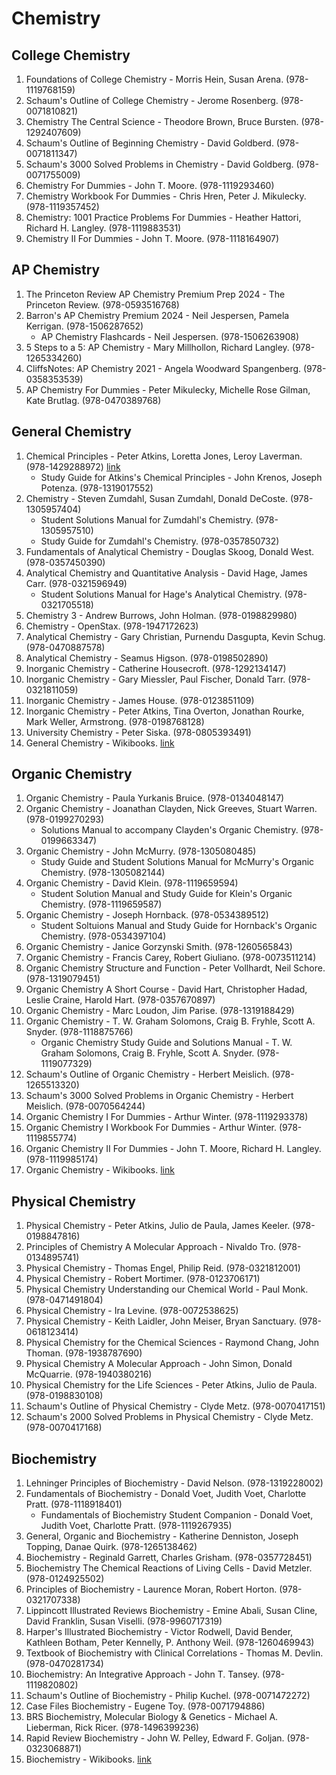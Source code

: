 # Chemistry
## College Chemistry
1. Foundations of College Chemistry - Morris Hein, Susan Arena. (978-1119768159)
2. Schaum's Outline of College Chemistry - Jerome Rosenberg. (978-0071810821)
3. Chemistry The Central Science - Theodore Brown, Bruce Bursten. (978-1292407609)
4. Schaum's Outline of Beginning Chemistry - David Goldberd. (978-0071811347)
5. Schaum's 3000 Solved Problems in Chemistry - David Goldberg. (978-0071755009)
6. Chemistry For Dummies - John T. Moore. (978-1119293460)
7. Chemistry Workbook For Dummies - Chris Hren, Peter J. Mikulecky. (978-1119357452)
8. Chemistry: 1001 Practice Problems For Dummies - Heather Hattori, Richard H. Langley. (978-1119883531)
9. Chemistry II For Dummies - John T. Moore. (978-1118164907)
## AP Chemistry
1. The Princeton Review AP Chemistry Premium Prep 2024 - The Princeton Review. (978-0593516768)
2. Barron's AP Chemistry Premium 2024 - Neil Jespersen, Pamela Kerrigan. (978-1506287652)
    - AP Chemistry Flashcards - Neil Jespersen. (978-1506263908)
3. 5 Steps to a 5: AP Chemistry - Mary Millhollon, Richard Langley. (978-1265334260)
4. CliffsNotes: AP Chemistry 2021 - Angela Woodward Spangenberg. (978-0358353539)
5. AP Chemistry For Dummies - Peter Mikulecky, Michelle Rose Gilman, Kate Brutlag. (978-0470389768)
## General Chemistry
1. Chemical Principles - Peter Atkins, Loretta Jones, Leroy Laverman. (978-1429288972) [link](https://www.amazon.com/s?k=978-1429288972)
    - Study Guide for Atkins's Chemical Principles - John Krenos, Joseph Potenza. (978-1319017552)
2. Chemistry - Steven Zumdahl, Susan Zumdahl, Donald DeCoste. (978-1305957404)
    - Student Solutions Manual for Zumdahl's Chemistry. (978-1305957510)
    - Study Guide for Zumdahl's Chemistry. (978-0357850732)
3. Fundamentals of Analytical Chemistry - Douglas Skoog, Donald West. (978-0357450390)
4. Analytical Chemistry and Quantitative Analysis - David Hage, James Carr. (978-0321596949)
    - Student Solutions Manual for Hage's Analytical Chemistry. (978-0321705518)
5. Chemistry 3 - Andrew Burrows, John Holman. (978-0198829980)
6. Chemistry - OpenStax. (978-1947172623)
7. Analytical Chemistry - Gary Christian, Purnendu Dasgupta, Kevin Schug. (978-0470887578)
8. Analytical Chemistry - Seamus Higson. (978-0198502890)
9. Inorganic Chemistry - Catherine Housecroft. (978-1292134147)
10. Inorganic Chemistry - Gary Miessler, Paul Fischer, Donald Tarr. (978-0321811059)
11. Inorganic Chemistry - James House. (978-0123851109)
12. Inorganic Chemistry - Peter Atkins, Tina Overton, Jonathan Rourke, Mark Weller, Armstrong. (978-0198768128)
13. University Chemistry - Peter Siska. (978-0805393491)
14. General Chemistry - Wikibooks. [link](https://en.wikibooks.org/wiki/General_Chemistry)
## Organic Chemistry
1. Organic Chemistry - Paula Yurkanis Bruice. (978-0134048147)
2. Organic Chemistry - Joanathan Clayden, Nick Greeves, Stuart Warren. (978-0199270293)
    - Solutions Manual to accompany Clayden's Organic Chemistry. (978-0199663347)
3. Organic Chemistry - John McMurry. (978-1305080485)
    - Study Guide and Student Solutions Manual for McMurry's Organic Chemistry. (978-1305082144)
4. Organic Chemistry - David Klein. (978-1119659594)
    - Student Solution Manual and Study Guide for Klein's Organic Chemistry. (978-1119659587)
5. Organic Chemistry - Joseph Hornback. (978-0534389512)
    - Student Soltuions Manual and Study Guide for Hornback's Organic Chemistry. (978-0534397104)
6. Organic Chemistry - Janice Gorzynski Smith. (978-1260565843)
7. Organic Chemistry - Francis Carey, Robert Giuliano. (978-0073511214)
8. Organic Chemistry Structure and Function - Peter Vollhardt, Neil Schore. (978-1319079451)
9. Organic Chemistry A Short Course - David Hart, Christopher Hadad, Leslie Craine, Harold Hart. (978-0357670897)
10. Organic Chemistry - Marc Loudon, Jim Parise. (978-1319188429)
11. Organic Chemistry - T. W. Graham Solomons, Craig B. Fryhle, Scott A. Snyder. (978-1118875766)
    - Organic Chemistry Study Guide and Solutions Manual - T. W. Graham Solomons, Craig B. Fryhle, Scott A. Snyder. (978-1119077329)
12. Schaum's Outline of Organic Chemistry - Herbert Meislich. (978-1265513320)
13. Schaum's 3000 Solved Problems in Organic Chemistry - Herbert Meislich. (978-0070564244)
14. Organic Chemistry I For Dummies - Arthur Winter. (978-1119293378)
15. Organic Chemistry I Workbook For Dummies - Arthur Winter. (978-1119855774)
16. Organic Chemistry II For Dummies - John T. Moore, Richard H. Langley. (978-1119985174)
17. Organic Chemistry - Wikibooks. [link](https://en.wikibooks.org/wiki/Organic_Chemistry)
## Physical Chemistry
1. Physical Chemistry - Peter Atkins, Julio de Paula, James Keeler. (978-0198847816)
2. Principles of Chemistry A Molecular Approach - Nivaldo Tro. (978-0134895741)
3. Physical Chemistry - Thomas Engel, Philip Reid. (978-0321812001)
4. Physical Chemistry - Robert Mortimer. (978-0123706171)
5. Physical Chemistry Understanding our Chemical World - Paul Monk. (978-0471491804)
6. Physical Chemistry - Ira Levine. (978-0072538625)
7. Physical Chemistry - Keith Laidler, John Meiser, Bryan Sanctuary. (978-0618123414)
8. Physical Chemistry for the Chemical Sciences - Raymond Chang, John Thoman. (978-1938787690)
9. Physical Chemistry A Molecular Approach - John Simon, Donald McQuarrie. (978-1940380216)
10. Physical Chemistry for the Life Sciences - Peter Atkins, Julio de Paula. (978-0198830108)
11. Schaum's Outline of Physical Chemistry - Clyde Metz. (978-0070417151)
12. Schaum's 2000 Solved Problems in Physical Chemistry - Clyde Metz. (978-0070417168)
## Biochemistry
1. Lehninger Principles of Biochemistry - David Nelson. (978-1319228002)
2. Fundamentals of Biochemistry - Donald Voet, Judith Voet, Charlotte Pratt. (978-1118918401)
    - Fundamentals of Biochemistry Student Companion - Donald Voet, Judith Voet, Charlotte Pratt. (978-1119267935)
3. General, Organic and Biochemistry - Katherine Denniston, Joseph Topping, Danae Quirk. (978-1265138462)
4. Biochemistry - Reginald Garrett, Charles Grisham. (978-0357728451)
5. Biochemistry The Chemical Reactions of Living Cells - David Metzler. (978-0124925502)
6. Principles of Biochemistry - Laurence Moran, Robert Horton. (978-0321707338)
7. Lippincott Illustrated Reviews Biochemistry - Emine Abali, Susan Cline, David Franklin, Susan Viselli. (978-9960717319)
8. Harper's Illustrated Biochemistry - Victor Rodwell, David Bender, Kathleen Botham, Peter Kennelly, P. Anthony Weil. (978-1260469943)
9. Textbook of Biochemistry with Clinical Correlations - Thomas M. Devlin. (978-0470281734)
10. Biochemistry: An Integrative Approach - John T. Tansey. (978-1119820802)
11. Schaum's Outline of Biochemistry - Philip Kuchel. (978-0071472272)
12. Case Files Biochemistry - Eugene Toy. (978-0071794886)
13. BRS Biochemistry, Molecular Biology & Genetics - Michael A. Lieberman, Rick Ricer. (978-1496399236)
14. Rapid Review Biochemistry - John W. Pelley, Edward F. Goljan. (978-0323068871)
15. Biochemistry - Wikibooks. [link](https://en.wikibooks.org/wiki/Biochemistry)
